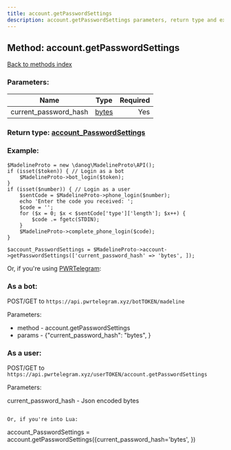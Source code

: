 ```yaml
---
title: account.getPasswordSettings
description: account.getPasswordSettings parameters, return type and example
---
```

## Method: account.getPasswordSettings  
[Back to methods index](index.md)


### Parameters:

| Name     |    Type       | Required |
|----------|:-------------:|---------:|
|current\_password\_hash|[bytes](../types/bytes.md) | Yes|


### Return type: [account\_PasswordSettings](../types/account_PasswordSettings.md)

### Example:


```
$MadelineProto = new \danog\MadelineProto\API();
if (isset($token)) { // Login as a bot
    $MadelineProto->bot_login($token);
}
if (isset($number)) { // Login as a user
    $sentCode = $MadelineProto->phone_login($number);
    echo 'Enter the code you received: ';
    $code = '';
    for ($x = 0; $x < $sentCode['type']['length']; $x++) {
        $code .= fgetc(STDIN);
    }
    $MadelineProto->complete_phone_login($code);
}

$account_PasswordSettings = $MadelineProto->account->getPasswordSettings(['current_password_hash' => 'bytes', ]);
```

Or, if you're using [PWRTelegram](https://pwrtelegram.xyz):

### As a bot:

POST/GET to `https://api.pwrtelegram.xyz/botTOKEN/madeline`

Parameters:

* method - account.getPasswordSettings
* params - {"current_password_hash": "bytes", }



### As a user:

POST/GET to `https://api.pwrtelegram.xyz/userTOKEN/account.getPasswordSettings`

Parameters:

current_password_hash - Json encoded bytes


```

Or, if you're into Lua:

```
account_PasswordSettings = account.getPasswordSettings({current_password_hash='bytes', })
```

